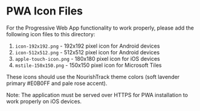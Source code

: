 # PWA Icon Files

For the Progressive Web App functionality to work properly, please add the following icon files to this directory:

1. `icon-192x192.png` - 192x192 pixel icon for Android devices
2. `icon-512x512.png` - 512x512 pixel icon for Android devices
3. `apple-touch-icon.png` - 180x180 pixel icon for iOS devices
4. `mstile-150x150.png` - 150x150 pixel icon for Microsoft Tiles

These icons should use the NourishTrack theme colors (soft lavender primary #E0B0FF and pale rose accent).

Note: The application must be served over HTTPS for PWA installation to work properly on iOS devices.
